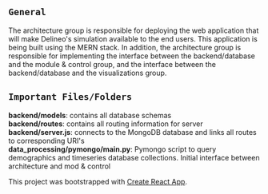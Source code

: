 ## `General`

The architecture group is responsible for deploying the web application that will make Delineo's simulation available to the end users. This application is being built using the MERN stack. In addition, the architecture group is responsible for implementing the interface between the backend/database and the module & control group, and the interface between the backend/database and the visualizations group.

## `Important Files/Folders`
**backend/models**: contains all database schemas   
**backend/routes**: contains all routing information for server   
**backend/server.js**: connects to the MongoDB database and links all routes to corresponding URI's   
**data_processing/pymongo/main.py**: Pymongo script to query demographics and timeseries database collections. Initial interface between architecture and mod & control

This project was bootstrapped with [Create React App](https://github.com/facebook/create-react-app).
